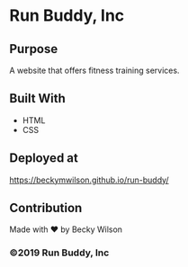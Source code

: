 # Run Buddy, Inc

## Purpose
A website that offers fitness training services. 

## Built With
* HTML
* CSS

## Deployed at
https://beckymwilson.github.io/run-buddy/

## Contribution
Made with ❤️ by Becky Wilson

### ©️2019 Run Buddy, Inc 